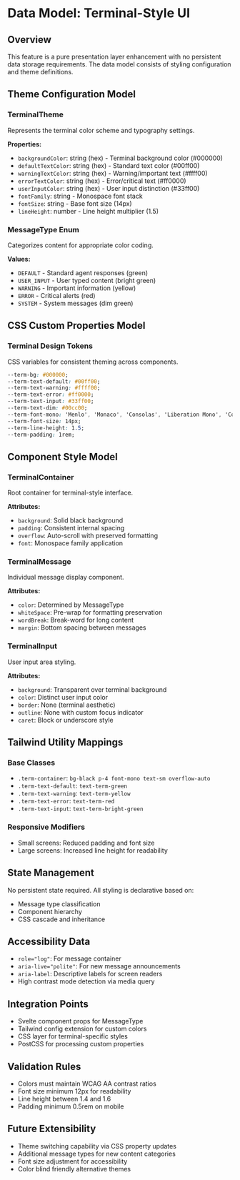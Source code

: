 # Data Model: Terminal-Style UI

## Overview
This feature is a pure presentation layer enhancement with no persistent data storage requirements. The data model consists of styling configuration and theme definitions.

## Theme Configuration Model

### TerminalTheme
Represents the terminal color scheme and typography settings.

**Properties:**
- `backgroundColor`: string (hex) - Terminal background color (#000000)
- `defaultTextColor`: string (hex) - Standard text color (#00ff00)
- `warningTextColor`: string (hex) - Warning/important text (#ffff00)
- `errorTextColor`: string (hex) - Error/critical text (#ff0000)
- `userInputColor`: string (hex) - User input distinction (#33ff00)
- `fontFamily`: string - Monospace font stack
- `fontSize`: string - Base font size (14px)
- `lineHeight`: number - Line height multiplier (1.5)

### MessageType Enum
Categorizes content for appropriate color coding.

**Values:**
- `DEFAULT` - Standard agent responses (green)
- `USER_INPUT` - User typed content (bright green)
- `WARNING` - Important information (yellow)
- `ERROR` - Critical alerts (red)
- `SYSTEM` - System messages (dim green)

## CSS Custom Properties Model

### Terminal Design Tokens
CSS variables for consistent theming across components.

```css
--term-bg: #000000;
--term-text-default: #00ff00;
--term-text-warning: #ffff00;
--term-text-error: #ff0000;
--term-text-input: #33ff00;
--term-text-dim: #00cc00;
--term-font-mono: 'Menlo', 'Monaco', 'Consolas', 'Liberation Mono', 'Courier New', monospace;
--term-font-size: 14px;
--term-line-height: 1.5;
--term-padding: 1rem;
```

## Component Style Model

### TerminalContainer
Root container for terminal-style interface.

**Attributes:**
- `background`: Solid black background
- `padding`: Consistent internal spacing
- `overflow`: Auto-scroll with preserved formatting
- `font`: Monospace family application

### TerminalMessage
Individual message display component.

**Attributes:**
- `color`: Determined by MessageType
- `whiteSpace`: Pre-wrap for formatting preservation
- `wordBreak`: Break-word for long content
- `margin`: Bottom spacing between messages

### TerminalInput
User input area styling.

**Attributes:**
- `background`: Transparent over terminal background
- `color`: Distinct user input color
- `border`: None (terminal aesthetic)
- `outline`: None with custom focus indicator
- `caret`: Block or underscore style

## Tailwind Utility Mappings

### Base Classes
- `.term-container`: `bg-black p-4 font-mono text-sm overflow-auto`
- `.term-text-default`: `text-term-green`
- `.term-text-warning`: `text-term-yellow`
- `.term-text-error`: `text-term-red`
- `.term-text-input`: `text-term-bright-green`

### Responsive Modifiers
- Small screens: Reduced padding and font size
- Large screens: Increased line height for readability

## State Management
No persistent state required. All styling is declarative based on:
- Message type classification
- Component hierarchy
- CSS cascade and inheritance

## Accessibility Data
- `role="log"`: For message container
- `aria-live="polite"`: For new message announcements
- `aria-label`: Descriptive labels for screen readers
- High contrast mode detection via media query

## Integration Points
- Svelte component props for MessageType
- Tailwind config extension for custom colors
- CSS layer for terminal-specific styles
- PostCSS for processing custom properties

## Validation Rules
- Colors must maintain WCAG AA contrast ratios
- Font size minimum 12px for readability
- Line height between 1.4 and 1.6
- Padding minimum 0.5rem on mobile

## Future Extensibility
- Theme switching capability via CSS property updates
- Additional message types for new content categories
- Font size adjustment for accessibility
- Color blind friendly alternative themes